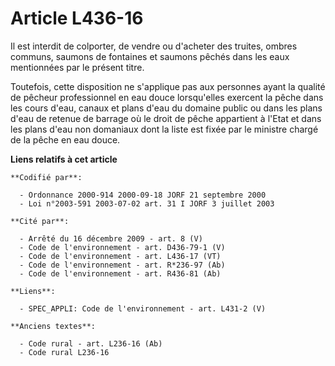 # Article L436-16

Il est interdit de colporter, de vendre ou d'acheter des truites, ombres communs, saumons de fontaines et saumons pêchés dans
les eaux mentionnées par le présent titre.

Toutefois, cette disposition ne s'applique pas aux personnes ayant la qualité de pêcheur professionnel en eau douce
lorsqu'elles exercent la pêche dans les cours d'eau, canaux et plans d'eau du domaine public ou dans les plans d'eau de
retenue de barrage où le droit de pêche appartient à l'Etat et dans les plans d'eau non domaniaux dont la liste est fixée par
le ministre chargé de la pêche en eau douce.

**Liens relatifs à cet article**

	**Codifié par**:

	  - Ordonnance 2000-914 2000-09-18 JORF 21 septembre 2000
	  - Loi n°2003-591 2003-07-02 art. 31 I JORF 3 juillet 2003

	**Cité par**:

	  - Arrêté du 16 décembre 2009 - art. 8 (V)
	  - Code de l'environnement - art. D436-79-1 (V)
	  - Code de l'environnement - art. L436-17 (VT)
	  - Code de l'environnement - art. R*236-97 (Ab)
	  - Code de l'environnement - art. R436-81 (Ab)

	**Liens**:

	  - SPEC_APPLI: Code de l'environnement - art. L431-2 (V)

	**Anciens textes**:

	  - Code rural - art. L236-16 (Ab)
	  - Code rural L236-16
